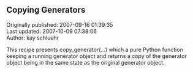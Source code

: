 ## Copying Generators  
Originally published: 2007-09-16 01:39:35  
Last updated: 2007-10-09 07:38:06  
Author: kay schluehr  
  
This recipe presents copy_generator(...) which a pure Python function keeping a running generator object and returns a copy of the generator object being in the same state as the original generator object.